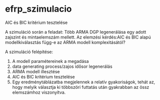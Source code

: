 # efrp_szimulacio
AIC és BIC kritérium tesztelése

A szimuláció során a feladat: Több ARMA DGP legenerálása egy adott zajszint és mintaelemszám mellett.
Az elemzési kérdés:AIC és BIC alapú modellkiválasztás függ-e az ARMA modell komplexitásától?

A szimuláció felépítése:
1. A modell paramétereinek a megadása
2. data generating process/zajos idősor legenerálás
3. ARMA modell illesztése
4. AIC és BIC kritérium tesztelése
5. Egy eredménytáblázatba megjelennek a relatív gyakoriságok, tehát az, hogy melyik választja ki többszöri futtatás után gyakrabban az össz elemszámhoz viszonyítva. 


